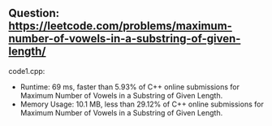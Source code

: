 ## Question: https://leetcode.com/problems/maximum-number-of-vowels-in-a-substring-of-given-length/

code1.cpp:
* Runtime: 69 ms, faster than 5.93% of C++ online submissions for Maximum Number of Vowels in a Substring of Given Length.
* Memory Usage: 10.1 MB, less than 29.12% of C++ online submissions for Maximum Number of Vowels in a Substring of Given Length.